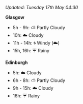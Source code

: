 *Updated: Tuesday 17th May 04:30*

**Glasgow**

* 5h - 9h: :partly_sunny: Partly Cloudy
* 10h: :cloud: Cloudy
* 11h - 14h: :cyclone: Windy (:cloud:)
* 15h, 16h: :umbrella: Rainy

**Edinburgh**

* 5h: :cloud: Cloudy
* 6h - 8h: :partly_sunny: Partly Cloudy
* 9h - 15h: :cloud: Cloudy
* 16h: :umbrella: Rainy
